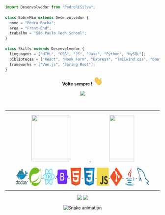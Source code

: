 ```js
import Desenvolvedor from "PedroRCSilva";

class SobreMim extends Desenvolvedor {
  nome = "Pedro Rocha";
  area = "Front-End";
  trabalho = "São Paulo Tech School";
}

class Skills extends Desenvolvedor {
  linguagens = ["HTML", "CSS", "JS", "Java", "Python", "MySQL"];
  bibliotecas = ["React", "Hook Form", "Express", "Tailwind.css", "Bootstrap"];
  frameworks = ["Vue.js", "Spring Boot"];
}
```

<p align="center"> <b>Volte sempre !</b> <img src="/.github/workflows/imagens/Hi.gif" width="30px" height="30px"> </p>
<p align="center">   <img alingn="center" src="https://profile-counter.glitch.me/PedroRCSilva/count.svg" /></p>

<br>
<hr>

<div align="center" >
  <a href="https://github.com/PedroRCSilva" >
  <img height="150em" src="https://github-readme-stats.vercel.app/api?username=PedroRCSilva&show_icons=true&theme=dark&inline_all_commits=true&count_private=true" float="left" width="50%"/>
  <img height="150em" width="40%" src="https://github-readme-stats.vercel.app/api/top-langs/?username=PedroRCSilva&layout=compact&langs_count=7&theme=dark" float="right"/>
</div>

  <div style="display:inline_block" align="center"><br>
       
 <img align="center" alt="Pedro-Bootstrap" height="60" width="40" src="https://github.com/devicons/devicon/blob/master/icons/docker/docker-original-wordmark.svg" />

<img align="center" alt="Pedro-Bootstrap" height="60" width="40" src="https://github.com/devicons/devicon/blob/master/icons/spring/spring-original.svg" />

<img align="center" alt="Pedro-Bootstrap" height="60" width="40" src="https://github.com/devicons/devicon/blob/master/icons/react/react-original.svg" />

<img align="center" alt="Pedro-Bootstrap" height="60" width="40" src="https://github.com/devicons/devicon/blob/master/icons/bootstrap/bootstrap-plain.svg" />

   <img align="center" alt="Pedro-HTML" height="60" width="40" src="https://raw.githubusercontent.com/devicons/devicon/master/icons/html5/html5-original.svg">
  <img align="center" alt="Pedro-CSS" height="60" width="40" src="https://raw.githubusercontent.com/devicons/devicon/master/icons/css3/css3-original.svg">
     <img align="center" alt="Pedro-JS" height="60" width="40" src="https://github.com/devicons/devicon/blob/master/icons/javascript/javascript-original.svg">
     <img align="center" alt="Pedro-Git" height="60" width="40" src="https://github.com/devicons/devicon/blob/master/icons/git/git-original.svg">
    <img align="center" alt="Pedro-Git" height="60" width="40" src="https://raw.githubusercontent.com/devicons/devicon/1119b9f84c0290e0f0b38982099a2bd027a48bf1/icons/java/java-original.svg">
       <img align="center" alt="Pedro-Git" height="60" width="40" src="https://raw.githubusercontent.com/devicons/devicon/1119b9f84c0290e0f0b38982099a2bd027a48bf1/icons/mysql/mysql-original.svg">


</div>
 <hr>
 <div align="center">
  <a href = "mailto:pedrorochacardoso1908@gmail.com"><img src="https://img.shields.io/badge/-Gmail-%23333?style=for-the-badge&logo=gmail&logoColor=white" target="_blank"></a>
  <a href="https://www.linkedin.com/in/pedrorocs" target="_blank"><img src="https://img.shields.io/badge/-LinkedIn-%230077B5?style=for-the-badge&logo=linkedin&logoColor=white" target="_blank"></a>

![Snake animation](https://github.com/PedroRCSilva/PedroRCSilva/blob/output/github-contribution-grid-snake.svg)

</div>

